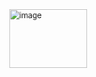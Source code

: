 <img width="140" height="105" alt="image" src="https://github.com/user-attachments/assets/3d4baab1-015f-4d0d-b43c-c3949c40cf74" />

